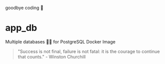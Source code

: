 goodbye coding 👋
# app_db

Multiple databases 🐳🐳 for PostgreSQL Docker Image


<!-- INSPIRATIONAL_QUOTE_START -->
> "Success is not final, failure is not fatal: it is the courage to continue that counts." - Winston Churchill
<!-- INSPIRATIONAL_QUOTE_END -->

